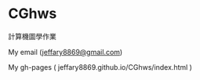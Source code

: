 # CGhws

計算機圖學作業

My email (jeffary8869@gmail.com) 

My gh-pages ( jeffary8869.github.io/CGhws/index.html )
